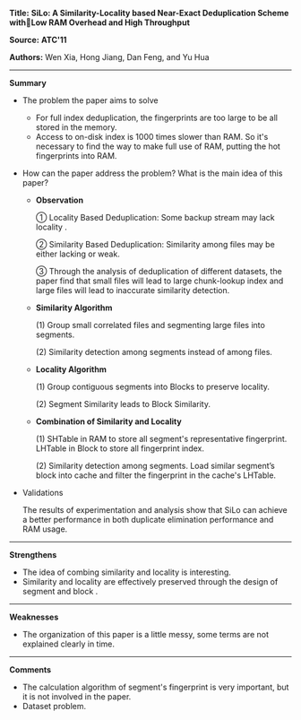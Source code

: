 **Title:** **SiLo: A Similarity-Locality based Near-Exact Deduplication Scheme withLow RAM Overhead and High Throughput**

**Source:** **ATC'11**

**Authors:** Wen Xia, Hong Jiang, Dan Feng, and Yu Hua

---

**Summary**

- The problem the paper aims to solve

  - For full index deduplication, the fingerprints are too large to be all stored in the memory. 
  - Access to on-disk index is 1000 times slower than RAM.  So it's necessary to find the way to make full use of RAM, putting the hot fingerprints into RAM.

- How can the paper address the problem? What is the main idea of this paper?

  - **Observation**

    ① Locality Based Deduplication: Some backup stream may lack locality .

    ② Similarity Based Deduplication: Similarity among files may be either lacking or weak.

    ③ Through the analysis of deduplication of different datasets, the paper find that small files will lead to large chunk-lookup index and large files will lead to inaccurate similarity detection.

  - **Similarity Algorithm**

    (1) Group small correlated files and segmenting large files into segments.
  
    (2) Similarity detection among segments instead of among files.

  - **Locality  Algorithm**
  
    (1) Group contiguous segments into Blocks to preserve locality.
  
    (2) Segment Similarity leads to Block Similarity.
  
  - **Combination of Similarity and Locality**
  
    (1) SHTable in RAM to store all segment's representative fingerprint. LHTable in Block to store all fingerprint index.
    
    (2) Similarity detection among segments. Load similar segment’s block into cache and filter the fingerprint in the cache's LHTable.
  
- Validations

  The results of experimentation and analysis show that SiLo can achieve a better performance in both duplicate elimination performance and RAM usage.

---

**Strengthens**  

- The idea of combing similarity and locality is interesting.
- Similarity and locality are effectively preserved through the design of segment and block .

---

**Weaknesses**  

- The organization of this paper is a little messy, some terms are not explained clearly in time.

---

**Comments**  

- The calculation algorithm of segment's fingerprint is very important, but it is not involved in the paper.
- Dataset problem.
